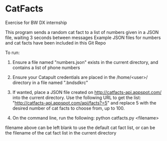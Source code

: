 # CatFacts
Exercise for BW DX internship

This program sends a random cat fact to a list of numbers given in a JSON file, waiting 3 seconds between messages
Example JSON files for numbers and cat facts have been included in this Git Repo

To run:

1. Ensure a file named "numbers.json" exists in the current directory, and contains a list of phone numbers

2. Ensure your Catapult credentials are placed in the /home/\<user>/ directory in a file named ".bndsdkrc"

3. If wanted, place a JSON file created on http://catfacts-api.appspot.com/ into the current directory.  Use the following URL to get the list: "http://catfacts-api.appspot.com/api/facts?=5" and replace 5 with the desired number of cat facts to choose from, up to 100.

4. On the command line, run the following: python catfacts.py \<filename>

filename above can be left blank to use the default cat fact list, or can be the filename of the cat fact list in the current directory
